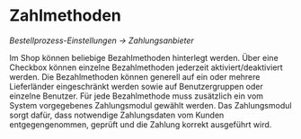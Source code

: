 # Zahlmethoden

*Bestellprozess-Einstellungen → Zahlungsanbieter*

Im Shop können beliebige Bezahlmethoden hinterlegt werden. Über eine Checkbox können einzelne Bezahlmethoden jederzeit aktiviert/deaktiviert werden. Die Bezahlmethoden können generell auf ein oder mehrere Lieferländer eingeschränkt werden sowie auf Benutzergruppen oder einzelne Benutzer. Für jede Bezahlmethode muss zusätzlich ein vom System vorgegebenes Zahlungsmodul gewählt werden. Das Zahlungsmodul sorgt dafür, dass notwendige Zahlungsdaten vom Kunden entgegengenommen,  geprüft und die Zahlung korrekt ausgeführt wird.